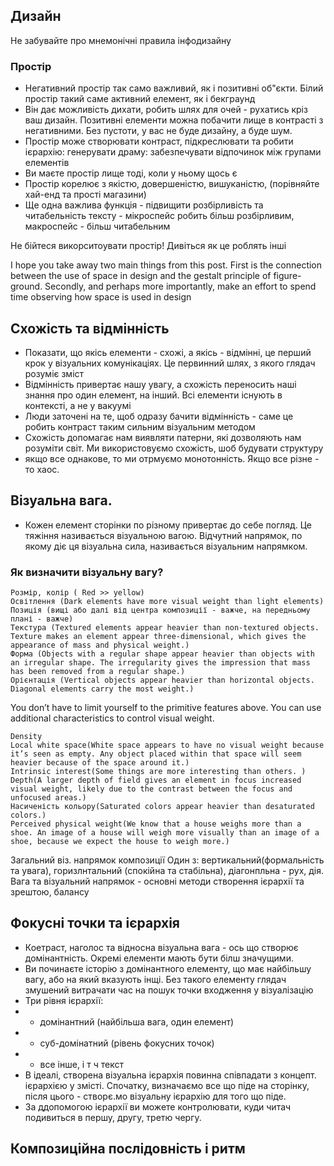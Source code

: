 
## Дизайн

Не забувайте про мнемонічні правила інфодизайну

### Простір 
- Негативний простір так само важливий, як і позитивні об"єкти. Білий простір такий саме активний елемент, як і бекграунд
- Він дає можливість дихати, робить шлях для очей - рухатись кріз ваш дизайн. Позитивні елементи можна побачити лище в 
контрасті з негативними. Без пустоти, у вас не буде дизайну, а буде шум.
- Простір може створювати контраст, підкреслювати та робити ієрархію: генерувати драму: забезпечувати відпочинок між групами
елементів
- Ви маєте простір лище тоді, коли у ньому щось є
- Простір корелює з якістю, довершеністю, вишуканістю, (порівняйте хай-енд та прості магазини)
- Ще одна важлива функція - підвищити розбірливість та читабельність тексту - мікроспейс робить більш розбірливим, макроспейс - більш читабельним

Не бійтеся викорситоувати простір! Дивіться як це роблять інші

I hope you take away two main things from this post. First is the connection between the use of space in design and the gestalt principle of figure-ground. 
Secondly, and perhaps more importantly, make an effort to spend time observing how space is used in design

## Схожість та відмінність

- Показати, що якісь елементи - схожі, а якісь - відмінні, це перший крок у візуальних комунікаціях. Це первинний шлях,
з якого глядач розуміє зміст
- Відмінність привертає нашу увагу, а схожість переносить наші знання про один елемент, на інший. Всі елементи існують в контексті, а не у вакуумі
- Люди заточені на те, щоб одразу бачити відмінність - саме це робить контраст таким сильним візуальним методом  
- Схожість допомагає нам виявляти патерни, які дозволяють нам розуміти світ. Ми використовуємо схожість, шоб будувати структуру
- якщо все однакове, то ми отрмуємо монотонність. Якщо все різне - то хаос.

## Візуальна вага.
- Кожен елемент сторінки по різному привертає до себе погляд. Це тяжіння називається візуальною вагою. Відчутний напрямок, по якому діє ця візуальна сила, називається візуальним напрямком.


### Як визначити візуальну вагу? 
    Розмір, колір ( Red >> yellow)
    Освітлення (Dark elements have more visual weight than light elements)
    Позиція (вищі або далі від центра композиції - важче, на передньому плані - важче)
    Текстура (Textured elements appear heavier than non-textured objects. Texture makes an element appear three-dimensional, which gives the appearance of mass and physical weight.)
    Форма (Objects with a regular shape appear heavier than objects with an irregular shape. The irregularity gives the impression that mass has been removed from a regular shape.)
    Орієнтація (Vertical objects appear heavier than horizontal objects. Diagonal elements carry the most weight.)

You don’t have to limit yourself to the primitive features above. You can use additional characteristics to control visual weight.

    Density
    Local white space(White space appears to have no visual weight because it’s seen as empty. Any object placed within that space will seem heavier because of the space around it.)
    Intrinsic interest(Some things are more interesting than others. )
    Depth(A larger depth of field gives an element in focus increased visual weight, likely due to the contrast between the focus and unfocused areas.)
    Насиченість кольору(Saturated colors appear heavier than desaturated colors.)
    Perceived physical weight(We know that a house weighs more than a shoe. An image of a house will weigh more visually than an image of a shoe, because we expect the house to weigh more.)

Загальний віз. напрямок композиції 
Один з: вертикальний(формальність та увага), горизлнтальний (спокійна та стабільна), діагонпльна - рух, дія.
Вага та візуальний напрямок - основні методи створення ієрархії та зрештою, балансу

## Фокусні точки та ієрархія
- Коетраст, наголос та відносна візуальна вага - ось що створює домінантність. Окремі елементи мають бути білш значущими.
- Ви починаєте історію з домінантного елементу, що має найбільшу вагу, або на який вказують інщі. Без такого елементу глядач змушений витрачати час на пошук точки входження у візуалізацію
- Три рівня ієрархії:
- - домінантний (найбільша вага, один елемент)
- - суб-домінатний (рівень фокусних точок)
- - все інше, і т ч текст
- В ідеалі, створена візуальна ієрархія повинна співпадати з концепт. ієрархією у змісті. Спочатку, визначаємо все що піде на сторінку, після цього - створє.мо візуальну ієрархію для того що піде.
- За ддопомогою ієрархії ви можете контролювати, куди читач подивиться в першу, другу, третю чергу.

## Композиційна послідовність і ритм
